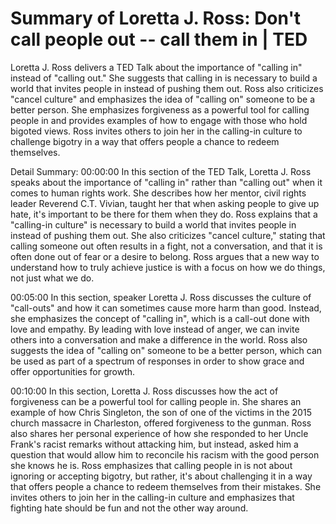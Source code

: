 # Summary of Loretta J. Ross: Don't call people out -- call them in | TED

Loretta J. Ross delivers a TED Talk about the importance of "calling in" instead of "calling out." She suggests that calling in is necessary to build a world that invites people in instead of pushing them out. Ross also criticizes "cancel culture" and emphasizes the idea of "calling on" someone to be a better person. She emphasizes forgiveness as a powerful tool for calling people in and provides examples of how to engage with those who hold bigoted views. Ross invites others to join her in the calling-in culture to challenge bigotry in a way that offers people a chance to redeem themselves.

Detail Summary: 
00:00:00
In this section of the TED Talk, Loretta J. Ross speaks about the importance of "calling in" rather than "calling out" when it comes to human rights work. She describes how her mentor, civil rights leader Reverend C.T. Vivian, taught her that when asking people to give up hate, it's important to be there for them when they do. Ross explains that a "calling-in culture" is necessary to build a world that invites people in instead of pushing them out. She also criticizes "cancel culture," stating that calling someone out often results in a fight, not a conversation, and that it is often done out of fear or a desire to belong. Ross argues that a new way to understand how to truly achieve justice is with a focus on how we do things, not just what we do.

00:05:00
In this section, speaker Loretta J. Ross discusses the culture of "call-outs" and how it can sometimes cause more harm than good. Instead, she emphasizes the concept of "calling in", which is a call-out done with love and empathy. By leading with love instead of anger, we can invite others into a conversation and make a difference in the world. Ross also suggests the idea of "calling on" someone to be a better person, which can be used as part of a spectrum of responses in order to show grace and offer opportunities for growth.

00:10:00
In this section, Loretta J. Ross discusses how the act of forgiveness can be a powerful tool for calling people in. She shares an example of how Chris Singleton, the son of one of the victims in the 2015 church massacre in Charleston, offered forgiveness to the gunman. Ross also shares her personal experience of how she responded to her Uncle Frank's racist remarks without attacking him, but instead, asked him a question that would allow him to reconcile his racism with the good person she knows he is. Ross emphasizes that calling people in is not about ignoring or accepting bigotry, but rather, it's about challenging it in a way that offers people a chance to redeem themselves from their mistakes. She invites others to join her in the calling-in culture and emphasizes that fighting hate should be fun and not the other way around.

